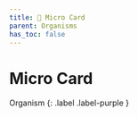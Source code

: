 ```yaml
---
title: 💜 Micro Card
parent: Organisms
has_toc: false
---
```


# Micro Card
Organism
{: .label .label-purple }
